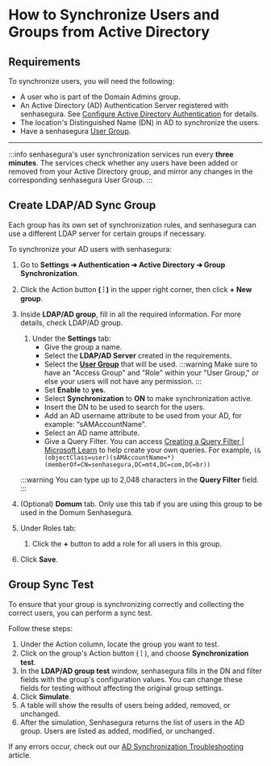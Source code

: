# How to Synchronize Users and Groups from Active Directory

## **Requirements**

To synchronize users, you will need the following:

- A user who is part of the Domain Admins group.
- An Active Directory (AD) Authentication Server registered with senhasegura. See [Configure Active Directory Authentication](https://docs.senhasegura.io/v3-32/docs/configure-active-directory-authentication) for details.
- The location's Distinguished Name (DN) in AD to synchronize the users.
- Have a senhasegura [User Group](/v3-32/docs/administration-user-groups).

* * *

:::info
senhasegura's user synchronization services run every **three minutes**. The services check whether any users have been added or removed from your Active Directory group, and mirror any changes in the corresponding senhasegura User Group.
:::

## Create LDAP/AD Sync Group

Each group has its own set of synchronization rules, and senhasegura can use a different LDAP server for certain groups if necessary.

To synchronize your AD users with senhasegura:

1. Go to **Settings ➔ Authentication ➔ Active Directory ➔ Group Synchronization**.
2. Click the Action button **( ⁝ )** in the upper right corner, then click **+ New group**.
3. Inside **LDAP/AD group**, fill in all the required information. For more details, check LDAP/AD group.
    1. Under the **Settings** tab:
        - Give the group a name.
        - Select the **LDAP/AD Server** created in the requirements.
        - Select the **[User Group](/v3-32/docs/administration-user-groups)** that will be used.
     :::warning
    Make sure to have an "Access Group" and "Role" within your "User Group," or else your users will not have any permission.
    :::
        - Set **Enable** to **yes**.
        - Select **Synchronization** to **ON** to make synchronization active.
        - Insert the DN to be used to search for the users.
        - Add an AD username attribute to be used from your AD, for example: “sAMAccountName”.
        - Select an AD name attribute.
        - Give a Query Filter. You can access [Creating a Query Filter | Microsoft Learn](https://learn.microsoft.com/en-us/windows/win32/ad/creating-a-query-filter)  to help create your own queries. For example, `(&(objectClass=user)(sAMAccountName=*)(memberOf=CN=senhasegura,DC=mt4,DC=com,DC=br))`

     :::warning
    You can type up to 2,048 characters in the **Query Filter** field.
    :::
4. (Optional) **Domum** tab. Only use this tab if you are using this group to be used in the Domum Senhasegura.
5. Under Roles tab:
    1. Click the **+** button to add a role for all users in this group.
6. Click **Save**.


## Group Sync Test

To ensure that your group is synchronizing correctly and collecting the correct users, you can perform a sync test.

Follow these steps:

1. Under the Action column, locate the group you want to test.
2. Click on the group's Action button ( **⁝** ), and choose **Synchronization test**.
3. In the **LDAP/AD group test** window, senhasegura fills in the DN and filter fields with the group's configuration values. You can change these fields for testing without affecting the original group settings.
4. Click **Simulate**.
5. A table will show the results of users being added, removed, or unchanged.
6. After the simulation, Senhasegura returns the list of users in the AD group. Users are listed as added, modified, or unchanged.

If any errors occur, check out our [AD Synchronization Troubleshooting](/v3-32/docs/user-management-troubleshooting) article.
